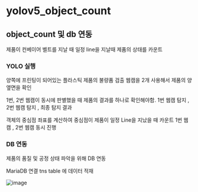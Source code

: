 # yolov5_object_count


## object_count 및 db 연동

제품이 컨베이어 벨트를 지날 때 일정 line을 지날때 제품의 상태를 카운트


### YOLO 실행
양쪽에 프린팅이 되어있는 플라스틱 제품의 불량품 검출
웹캠을 2개 사용해서 제품의 양 옆면을 확인

1번, 2번 웹캠이 동시에 판별했을 때 제품의 결과를 하나로 확인해야함. 
1번 웹캠 탐지 , 2번 웹캠 탐지 , 최종 탐지 결과 

객체의 중심점 좌표를 계산하여 중심점이 제품이 일정 Line을 지났을 때 카운트 
1번 웹캠 , 2번 웹캠 동시 진행

### DB 연동
제품의 품질 및 공정 상태 파악을 위해 DB 연동

MariaDB 연결
tns table 에 데이터 적재 


![image](https://user-images.githubusercontent.com/77741178/226542695-a9b4490a-e550-4baf-912a-b2f61c9d7fc5.png)
